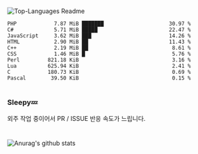 #

![Top-Languages Readme](https://github.com/MogsFriend/MogsFriend/workflows/Top-Languages%20Readme/badge.svg)

<!--START_SECTION:top_language-->
```text
PHP            7.87 MiB ███████                     30.97 %
C#             5.71 MiB █████                       22.47 %
JavaScript     3.62 MiB ███                         14.26 %
HTML           2.90 MiB ██                          11.43 %
C++            2.19 MiB ██                           8.61 %
CSS            1.46 MiB █                            5.76 %
Perl         821.18 KiB                              3.16 %
Lua          625.94 KiB                              2.41 %
C            180.73 KiB                              0.69 %
Pascal        39.50 KiB                              0.15 %
```
<!--END_SECTION:top_language-->

#
### Sleepy💤
외주 작업 중이어서 PR / ISSUE 반응 속도가 느립니다.
#

![Anurag's github stats](https://github-readme-stats.vercel.app/api?username=MogsFriend&hide=prs,issues,contribs&count_private=true)
<!--
**MogsFriend/MogsFriend** is a ✨ _special_ ✨ repository because its `README.md` (this file) appears on your GitHub profile.

Here are some ideas to get you started:

- 🔭 I’m currently working on ...
- 🌱 I’m currently learning ...
- 👯 I’m looking to collaborate on ...
- 🤔 I’m looking for help with ...
- 💬 Ask me about ...
- 📫 How to reach me: ...
- 😄 Pronouns: ...
- ⚡ Fun fact: ...
-->
